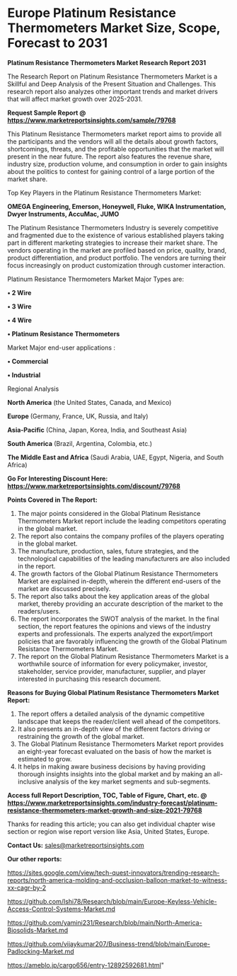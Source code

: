 # Europe Platinum Resistance Thermometers Market Size, Scope, Forecast to 2031

<strong>Platinum Resistance Thermometers Market Research Report 2031</strong>

The Research Report on Platinum Resistance Thermometers Market is a Skillful and Deep Analysis of the Present Situation and Challenges. This research report also analyzes other important trends and market drivers that will affect market growth over 2025-2031.

<strong>Request Sample Report @ <a href=https://www.marketreportsinsights.com/sample/79768>https://www.marketreportsinsights.com/sample/79768</a></strong>

This Platinum Resistance Thermometers market report aims to provide all the participants and the vendors will all the details about growth factors, shortcomings, threats, and the profitable opportunities that the market will present in the near future. The report also features the revenue share, industry size, production volume, and consumption in order to gain insights about the politics to contest for gaining control of a large portion of the market share.

Top Key Players in the Platinum Resistance Thermometers Market:

<strong>OMEGA Engineering, Emerson, Honeywell, Fluke, WIKA Instrumentation, Dwyer Instruments, AccuMac, JUMO</strong>

The Platinum Resistance Thermometers Industry is severely competitive and fragmented due to the existence of various established players taking part in different marketing strategies to increase their market share. The vendors operating in the market are profiled based on price, quality, brand, product differentiation, and product portfolio. The vendors are turning their focus increasingly on product customization through customer interaction.

Platinum Resistance Thermometers Market Major Types are:

<strong>• 2 Wire

• 3 Wire

• 4 Wire

• Platinum Resistance Thermometers</strong>

Market Major end-user applications :

<strong>• Commercial

• Industrial</strong>

Regional Analysis

</u><strong><b>North America</b></strong> (the United States, Canada, and Mexico)

<strong><b>Europe </b></strong>(Germany, France, UK, Russia, and Italy)

<strong><b>Asia-Pacific</b></strong> (China, Japan, Korea, India, and Southeast Asia)

<strong><b>South America</b></strong> (Brazil, Argentina, Colombia, etc.)

<strong><b>The Middle East and Africa</b></strong> (Saudi Arabia, UAE, Egypt, Nigeria, and South Africa)

<strong>Go For Interesting Discount Here: <a href=https://www.marketreportsinsights.com/discount/79768>https://www.marketreportsinsights.com/discount/79768</a></strong>

<strong>Points Covered in The Report:</strong>
<ol>
  <li>The major points considered in the Global Platinum Resistance Thermometers Market report include the leading competitors operating in the global market.</li>
  <li>The report also contains the company profiles of the players operating in the global market.</li>
  <li>The manufacture, production, sales, future strategies, and the technological capabilities of the leading manufacturers are also included in the report.</li>
  <li>The growth factors of the Global Platinum Resistance Thermometers Market are explained in-depth, wherein the different end-users of the market are discussed precisely.</li>
  <li>The report also talks about the key application areas of the global market, thereby providing an accurate description of the market to the readers/users.</li>
  <li>The report incorporates the SWOT analysis of the market. In the final section, the report features the opinions and views of the industry experts and professionals. The experts analyzed the export/import policies that are favorably influencing the growth of the Global Platinum Resistance Thermometers Market.</li>
  <li>The report on the Global Platinum Resistance Thermometers Market is a worthwhile source of information for every policymaker, investor, stakeholder, service provider, manufacturer, supplier, and player interested in purchasing this research document.</li>
</ol>
<strong>Reasons for Buying Global Platinum Resistance Thermometers Market Report:</strong>

<ol>
  <li>The report offers a detailed analysis of the dynamic competitive landscape that keeps the reader/client well ahead of the competitors.</li>
  <li>It also presents an in-depth view of the different factors driving or restraining the growth of the global market.</li>
  <li>The Global Platinum Resistance Thermometers Market report provides an eight-year forecast evaluated on the basis of how the market is estimated to grow.</li>
  <li>It helps in making aware business decisions by having providing thorough insights insights into the global market and by making an all-inclusive analysis of the key market segments and sub-segments.</li>
</ol>
<strong>Access full Report Description, TOC, Table of Figure, Chart, etc. @ <a href=https://www.marketreportsinsights.com/industry-forecast/platinum-resistance-thermometers-market-growth-and-size-2021-79768>https://www.marketreportsinsights.com/industry-forecast/platinum-resistance-thermometers-market-growth-and-size-2021-79768</a></strong>


Thanks for reading this article; you can also get individual chapter wise section or region wise report version like Asia, United States, Europe.

<strong>Contact Us:</strong>
sales@marketreportsinsights.com

<strong>Our other reports:</strong>

<a href=https://sites.google.com/view/tech-quest-innovators/trending-research-reports/north-america-molding-and-occlusion-balloon-market-to-witness-xx-cagr-by-2>https://sites.google.com/view/tech-quest-innovators/trending-research-reports/north-america-molding-and-occlusion-balloon-market-to-witness-xx-cagr-by-2</a>

<a href=https://github.com/Ishi78/Research/blob/main/Europe-Keyless-Vehicle-Access-Control-Systems-Market.md>https://github.com/Ishi78/Research/blob/main/Europe-Keyless-Vehicle-Access-Control-Systems-Market.md</a>

<a href=https://github.com/yamini231/Research/blob/main/North-America-Biosolids-Market.md>https://github.com/yamini231/Research/blob/main/North-America-Biosolids-Market.md</a>

<a href=https://github.com/vijaykumar207/Business-trend/blob/main/Europe-Padlocking-Market.md>https://github.com/vijaykumar207/Business-trend/blob/main/Europe-Padlocking-Market.md</a>

<a href=https://ameblo.jp/cargo656/entry-12892592681.html>https://ameblo.jp/cargo656/entry-12892592681.html</a>"
